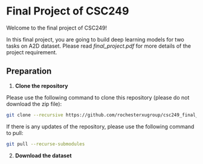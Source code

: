 # Final Project of CSC249
Welcome to the final project of CSC249!

In this final project, you are going to build deep learning models for two tasks on A2D dataset. Please read *final_project.pdf* for more details of the project requirement.



## Preparation

1. **Clone the repository**

Please use the following command to clone this repository (please do not download the zip file):

```bash
git clone --recursive https://github.com/rochesterxugroup/csc249_final_proj.git
```

If there is any updates of the repository, please use the following command to pull:

```bash
git pull --recurse-submodules
```



2. **Download the dataset**


